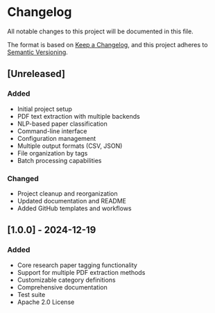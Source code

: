 # Changelog

All notable changes to this project will be documented in this file.

The format is based on [Keep a Changelog](https://keepachangelog.com/en/1.0.0/),
and this project adheres to [Semantic Versioning](https://semver.org/spec/v2.0.0.html).

## [Unreleased]

### Added
- Initial project setup
- PDF text extraction with multiple backends
- NLP-based paper classification
- Command-line interface
- Configuration management
- Multiple output formats (CSV, JSON)
- File organization by tags
- Batch processing capabilities

### Changed
- Project cleanup and reorganization
- Updated documentation and README
- Added GitHub templates and workflows

## [1.0.0] - 2024-12-19

### Added
- Core research paper tagging functionality
- Support for multiple PDF extraction methods
- Customizable category definitions
- Comprehensive documentation
- Test suite
- Apache 2.0 License

